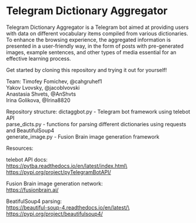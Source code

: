 # Telegram Dictionary Aggregator

Telegram Dictionary Aggregator is a Telegram bot aimed at providing users with data on different vocabulary items compiled from various dictionaries. To enhance the browsing experience, the aggregated information is presented in a user-friendly way, in the form of posts with pre-generated images, example sentences, and other types of media essential for an effective learning process.

Get started by cloning this repository and trying it out for yourself!

Team:
Timofey Fomichev, @cahgruhef1\
Yakov Lvovsky, @jacoblvovski\
Anastasia Shvets, @AnShvts\
Irina Golikova, @Irina8820

Repository structure:
dictaggbot.py - Telegram bot framework using telebot API\
parse_dicts.py - functions for parsing different dictionaries using requests and BeautifulSoup4\
generate_image.py - Fusion Brain image generation framework

Resources:

telebot API docs:\
https://pytba.readthedocs.io/en/latest/index.html\
https://pypi.org/project/pyTelegramBotAPI/

Fusion Brain image generation network:\
https://fusionbrain.ai/

BeatifulSoup4 parsing:\
https://beautiful-soup-4.readthedocs.io/en/latest/\
https://pypi.org/project/beautifulsoup4/


